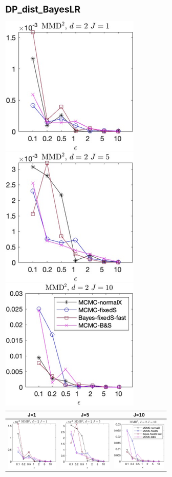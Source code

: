 # DP_dist_BayesLR

<img src="img/fig1.jpg"  style="width:400px;height:auto;"/>

<img src="img/fig2.jpg"  style="width:400px;height:auto;"/>

<img src="img/fig3.jpg"  style="width:400px;height:auto;"/>


J=1                        |  J=5                      |  J=10
:-------------------------:|:-------------------------:|:-------------------------:
<img src="img/fig1.jpg"  style="width:400px;height:auto;"/>  |  <img src="img/fig2.jpg"  style="width:400px;height:auto;"/> |<img src="img/fig3.jpg"  style="width:400px;height:auto;"/>
